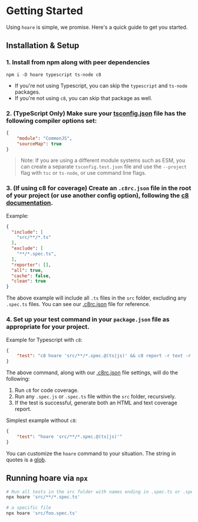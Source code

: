 # Getting Started

Using `hoare` is simple, we promise. Here's a quick guide to get you started.

## Installation & Setup

### 1. Install from npm along with peer dependencies

```console
npm i -D hoare typescript ts-node c8 
```

- If you're not using Typescript, you can skip the `typescript` and `ts-node` packages.
- If you're not using `c8`, you can skip that package as well.
   
### 2. (TypeScript Only) Make sure your [tsconfig.json](../tsconfig.json) file has the following compiler options set:

```json
{
    "module": "CommonJS",
    "sourceMap": true
}
```

> Note: If you are using a different module systems such as ESM, you can create a separate `tsconfig.test.json` file and use the `--project` flag with `tsc` or `ts-node`, or use command line flags.

### 3. (If using c8 for coverage) Create an `.c8rc.json` file in the root of your project (or use another config option), following the [c8 documentation](https://github.com/bcoe/c8). 

Example:

```json
{
  "include": [
    "src/**/*.ts"
  ],
  "exclude": [
    "**/*.spec.ts",
  ],
  "reporter": [], 
  "all": true,
  "cache": false,
  "clean": true
}
```

The above example will include all `.ts` files in the `src` folder, excluding any `.spec.ts` files. You can see our [.c8rc.json](../.c8rc.json) file for reference.

### 4. Set up your test command in your `package.json` file as appropriate for your project.

Example for Typescript with `c8`:

```json
{
    "test": "c8 hoare 'src/**/*.spec.@(ts|js)' && c8 report -r text -r html"
}
```

The above command, along with our [.c8rc.json](../.c8rc.json) file settings, will do the following:

1. Run `c8` for code coverage.
2. Run any  `.spec.js` or `.spec.ts` file within the `src` folder, recursively.
3. If the test is successful, generate both an HTML and text coverage report.

Simplest example without `c8`:

```json
{
    "test": "hoare 'src/**/*.spec.@(ts|js)'"
}
```

You can customize the `hoare` command to your situation. The string in quotes is a [glob](https://github.com/terkelg/tiny-glob).

## Running hoare via `npx`

```bash
# Run all tests in the src folder with names ending in .spec.ts or .spec.js (glob)
npx hoare 'src/**/*.spec.ts'

# a specific file
npx hoare 'src/foo.spec.ts'
```